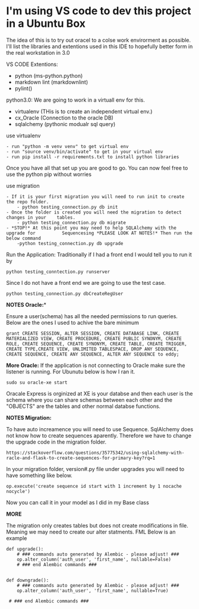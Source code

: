 # I'm using VS code to dev this project in a Ubuntu Box

The idea of this is to try out oracel to a colse work envirorment as possible. I'll list the libraries and extentions used in this IDE to hopefully better form in the real workstation in 3.0

VS CODE Extentions:

- python (ms-python.python)
- markdown lint (markdownlint)
- pylint()

python3.0:
We are going to work in a virtuall env for this.

- virtualenv (THis is to create an independent virtual env.)
- cx_Oracle (Connection to the oracle DB)
- sqlalchemy (pythonic modualr sql query)

use virtualenv

    - run "python -m venv venv" to get virtual env
    - run "source venv/bin/activate" to get in your virtual env
    - run pip install -r requirements.txt to install python libraries

Once you have all that set up you are good to go. You can now feel free to use the python pip without worries

use migration

    - If it is your first migration you will need to run init to create the repo folder.
        - python testing_connection.py db init
    - Once the folder is created you will need the migration to detect changes in your    tables.
        - python testing_connection.py db migrate
    - *STOP!* At this point you may need to help SQLAlchemy with the upgrade for          Sequencesing *PLEASE LOOK AT NOTES!* Then run the below command
        -python testing_connection.py db upgrade

Run the Application:
Traditionally if I had a front end I would tell you to run it by

    python testing_conntection.py runserver

Since I do not have a front end we are going to use the test case.

    python testing_connection.py dbCreateRegUser

**NOTES Oracle:***

Ensure a user(schema) has all the needed permissions to run queries. Below are the ones I used to achive the bare minimum

    grant CREATE SESSION, ALTER SESSION, CREATE DATABASE LINK, CREATE MATERIALIZED VIEW, CREATE PROCEDURE, CREATE PUBLIC SYNONYM, CREATE ROLE, CREATE SEQUENCE, CREATE SYNONYM, CREATE TABLE, CREATE TRIGGER, CREATE TYPE,CREATE VIEW, UNLIMITED TABLESPACE, DROP ANY SEQUENCE, CREATE SEQUENCE, CREATE ANY SEQUENCE, ALTER ANY SEQUENCE to eddy;

**More Oracle:**
If the application is not connecting to Oracle make sure the listener is running. For Ubunutu below is how I ran it.

    sudo su oracle-xe start

Oracale Express is orginized at XE is your databse and then each user is the schema where you can share schemas between each other and the "OBJECTS" are the tables and other normal databse functions.

**NOTES Migration:**

To have auto increamence you will need to use Sequence. SqlAlchemy does not know how to
create sequences aparently. Therefore we have to change the upgrade code in the migration folder.

    https://stackoverflow.com/questions/35775342/using-sqlalchemy-with-racle-and-flask-to-create-sequences-for-primary-key?rq=1

In your migration folder, version#.py file under upgrades you will need to have something like below.

    op.execute('create sequence id start with 1 increment by 1 nocache nocycle')

Now you can call it in your model as I did in my Base class

**MORE**

The migration only creates tables but does not create modifications in file. Meaning we may need to create our alter statments. FML Below is an example

    def upgrade():
        # ### commands auto generated by Alembic - please adjust! ###
        op.alter_column('auth_user', 'first_name', nullable=False)
        # ### end Alembic commands ###


    def downgrade():
        # ### commands auto generated by Alembic - please adjust! ###
        op.alter_column('auth_user', 'first_name', nullable=True)
    
     # ### end Alembic commands ###